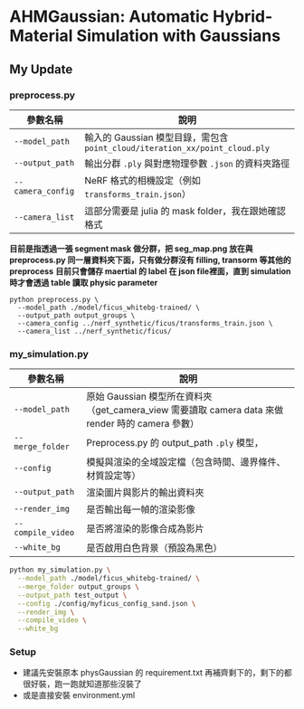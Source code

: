 # AHMGaussian: Automatic Hybrid-Material Simulation with Gaussians

## My Update
### preprocess.py

| 參數名稱              | 說明                                                               |
| ----------------- | ---------------------------------------------------------------- |
| `--model_path`    | 輸入的 Gaussian 模型目錄，需包含 `point_cloud/iteration_xx/point_cloud.ply` |
| `--output_path`   | 輸出分群 `.ply` 與對應物理參數 `.json` 的資料夾路徑                                |
| `--camera_config` | NeRF 格式的相機設定（例如 `transforms_train.json`）                         |
| `--camera_list`   | 這部分需要是 julia 的 mask folder，我在跟她確認格式                                      |

**目前是指透過一張 segment mask 做分群，把 seg_map.png 放在與 preprocess.py 同一層資料夾下面，只有做分群沒有 filling, transorm 等其他的 preprocess**
**目前只會儲存 maertial 的 label 在 json file裡面，直到 simulation 時才會透過 table 讀取 physic parameter**
```shell
python preprocess.py \
  --model_path ./model/ficus_whitebg-trained/ \
  --output_path output_groups \
  --camera_config ../nerf_synthetic/ficus/transforms_train.json \
  --camera_list ../nerf_synthetic/ficus/
```
###  my_simulation.py
| 參數名稱               | 說明                                    |
| ------------------ | ------------------------------------- |
| `--model_path`     | 原始 Gaussian 模型所在資料夾（get_camera_view 需要讀取 camera data 來做 render 時的 camera 參數） |
| `--merge_folder`      | Preprocess.py 的 output_path `.ply` 模型，           |
| `--config`         | 模擬與渲染的全域設定檔（包含時間、邊界條件、材質設定等）          |
| `--output_path`    | 渲染圖片與影片的輸出資料夾                         |
| `--render_img`     | 是否輸出每一幀的渲染影像                          |
| `--compile_video`  | 是否將渲染的影像合成為影片                         |
| `--white_bg`       | 是否啟用白色背景（預設為黑色）                       |

```bash
python my_simulation.py \
  --model_path ./model/ficus_whitebg-trained/ \
  --merge_folder output_groups \
  --output_path test_output \
  --config ./config/myficus_config_sand.json \
  --render_img \
  --compile_video \
  --white_bg
```
### Setup
* 建議先安裝原本 physGaussian 的 requirement.txt 再補齊剩下的，剩下的都很好裝，跑一跑就知道那些沒裝了
* 或是直接安裝 environment.yml
